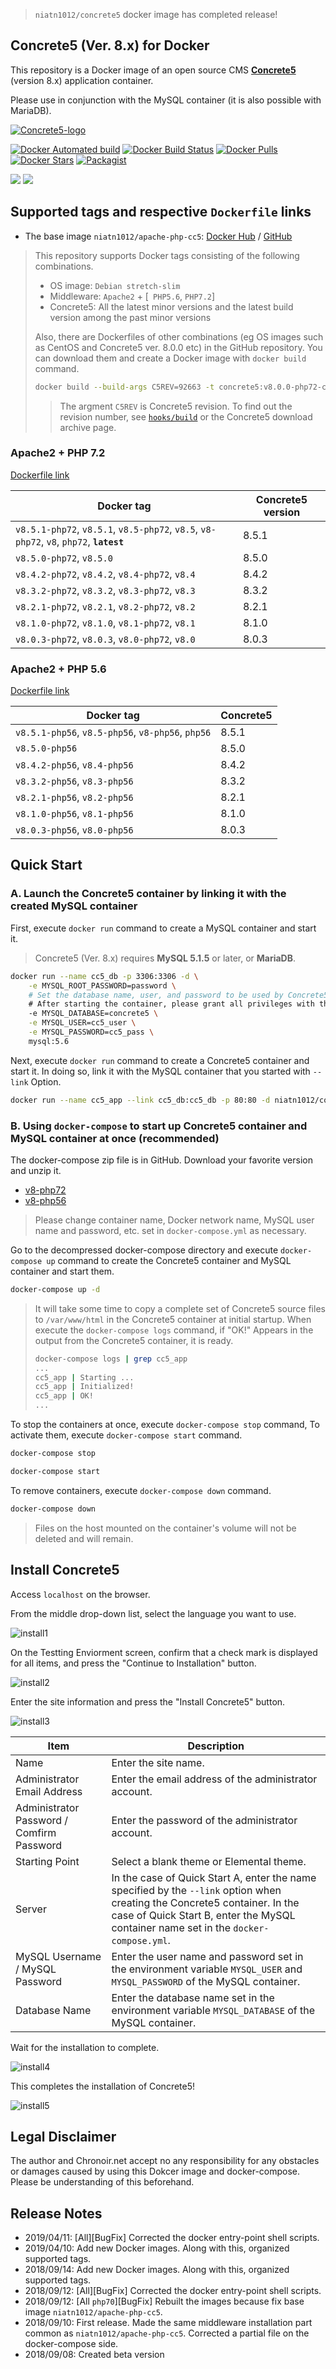 > `niatn1012/concrete5` docker image has completed release!

## Concrete5 (Ver. 8.x) for Docker

This repository is a Docker image of an open source CMS [**Concrete5**](https://www.concrete5.org/) (version 8.x) application container.

Please use in conjunction with the MySQL container (it is also possible with MariaDB).

[![Concrete5-logo](https://concrete5-japan.org/files/4413/8347/6810/concrete5_japan_banner.gif)](https://www.concrete5.org/)


[![Docker Automated build](https://img.shields.io/docker/automated/niatn1012/concrete5.svg)](https://hub.docker.com/r/niatn1012/concrete5/)
[![Docker Build Status](https://img.shields.io/docker/build/niatn1012/concrete5.svg)](https://hub.docker.com/r/niatn1012/concrete5/)
[![Docker Pulls](https://img.shields.io/docker/pulls/niatn1012/concrete5.svg)](https://hub.docker.com/r/niatn1012/concrete5/)
[![Docker Stars](https://img.shields.io/docker/stars/niatn1012/concrete5.svg)](https://hub.docker.com/r/niatn1012/concrete5/)
[![Packagist](https://img.shields.io/packagist/l/doctrine/orm.svg)](https://github.com/Nia-TN1012/docker-concrete5/blob/master/LICENSE)

[![](https://images.microbadger.com/badges/version/niatn1012/concrete5.svg)](https://microbadger.com/images/niatn1012/concrete5 "Get your own version badge on microbadger.com")
[![](https://images.microbadger.com/badges/image/niatn1012/concrete5:latest.svg)](https://microbadger.com/images/niatn1012/concrete5 "Get your own image badge on microbadger.com")


## Supported tags and respective `Dockerfile` links

* The base image `niatn1012/apache-php-cc5`: [Docker Hub](https://hub.docker.com/r/niatn1012/apache-php-cc5/) / [GitHub](https://github.com/Nia-TN1012/docker-apache-php-cc5)

> This repository supports Docker tags consisting of the following combinations.
> * OS image: `Debian stretch-slim`
> * Middleware: `Apache2` + [` PHP5.6`, `PHP7.2`]
> * Concrete5: All the latest minor versions and the latest build version among the past minor versions
>
> Also, there are Dockerfiles of other combinations (eg OS images such as CentOS and Concrete5 ver. 8.0.0 etc) in the GitHub repository. You can download them and create a Docker image with `docker build` command.
>
> ```bash
> docker build --build-args C5REV=92663 -t concrete5:v8.0.0-php72-centos ./php72-centos/
> ```
>
>> The argment `C5REV` is Concrete5 revision. To find out the revision number, see [`hooks/build`](https://github.com/Nia-TN1012/docker-concrete5/tree/master/dockerfiles/php72/hooks/build) or the Concrete5 download archive page.

### Apache2 + PHP 7.2

[Dockerfile link](https://github.com/Nia-TN1012/docker-concrete5/tree/master/dockerfiles/php72)

|Docker tag|Concrete5 version|
|---|---|
|`v8.5.1-php72`, `v8.5.1`, `v8.5-php72`, `v8.5`, `v8-php72`, `v8`, `php72`, **`latest`**|8.5.1|
|`v8.5.0-php72`, `v8.5.0`|8.5.0|
|`v8.4.2-php72`, `v8.4.2`, `v8.4-php72`, `v8.4`|8.4.2|
|`v8.3.2-php72`, `v8.3.2`, `v8.3-php72`, `v8.3`|8.3.2|
|`v8.2.1-php72`, `v8.2.1`, `v8.2-php72`, `v8.2`|8.2.1|
|`v8.1.0-php72`, `v8.1.0`, `v8.1-php72`, `v8.1`|8.1.0|
|`v8.0.3-php72`, `v8.0.3`, `v8.0-php72`, `v8.0`|8.0.3|

### Apache2 + PHP 5.6

[Dockerfile link](https://github.com/Nia-TN1012/docker-concrete5/tree/master/dockerfiles/php56)

|Docker tag|Concrete5|
|---|---|
|`v8.5.1-php56`, `v8.5-php56`, `v8-php56`, `php56`|8.5.1|
|`v8.5.0-php56`|8.5.0|
|`v8.4.2-php56`, `v8.4-php56`|8.4.2|
|`v8.3.2-php56`, `v8.3-php56`|8.3.2|
|`v8.2.1-php56`, `v8.2-php56`|8.2.1|
|`v8.1.0-php56`, `v8.1-php56`|8.1.0|
|`v8.0.3-php56`, `v8.0-php56`|8.0.3|

## Quick Start

### A. Launch the **Concrete5** container by linking it with the created MySQL container

First, execute `docker run` command to create a MySQL container and start it.

> Concrete5 (Ver. 8.x) requires **MySQL 5.1.5** or later, or **MariaDB**.

```bash
docker run --name cc5_db -p 3306:3306 -d \
    -e MYSQL_ROOT_PASSWORD=password \
    # Set the database name, user, and password to be used by Concrete5.
    # After starting the container, please grant all privileges with the GRANT command to the user set to MYSQL_USER.
    -e MYSQL_DATABASE=concrete5 \
    -e MYSQL_USER=cc5_user \
    -e MYSQL_PASSWORD=cc5_pass \
    mysql:5.6
```

Next, execute `docker run` command to create a Concrete5 container and start it. In doing so, link it with the MySQL container that you started with `--link` Option.

```bash
docker run --name cc5_app --link cc5_db:cc5_db -p 80:80 -d niatn1012/concrete5
```

### B. Using `docker-compose` to start up Concrete5 container and MySQL container at once (recommended)

The docker-compose zip file is in GitHub. Download your favorite version and unzip it.

* [v8-php72](https://github.com/Nia-TN1012/docker-concrete5/blob/master/docker-compose/v8-php72/concrete5-v8-php72-docker-compose.zip)
* [v8-php56](https://github.com/Nia-TN1012/docker-concrete5/blob/master/docker-compose/v8-php56/concrete5-v8-php56-docker-compose.zip)

> Please change container name, Docker network name, MySQL user name and password, etc. set in `docker-compose.yml` as necessary.

Go to the decompressed docker-compose directory and execute `docker-compose up` command to create the Concrete5 container and MySQL container and start them.

```bash
docker-compose up -d
```

>It will take some time to copy a complete set of Concrete5 source files to `/var/www/html` in the Concrete5 container at initial startup. When execute the `docker-compose logs` command, if "OK!" Appears in the output from the Concrete5 container, it is ready.
>
> ```bash
> docker-compose logs | grep cc5_app
> ...
> cc5_app | Starting ...
> cc5_app | Initialized!
> cc5_app | OK!
> ...
> ```

To stop the containers at once, execute `docker-compose stop` command, To activate them, execute `docker-compose start` command.

```bash
docker-compose stop

docker-compose start
```

To remove containers, execute `docker-compose down` command.

```bash
docker-compose down
```

> Files on the host mounted on the container's volume will not be deleted and will remain.

## Install Concrete5

Access `localhost` on the browser.

From the middle drop-down list, select the language you want to use.

![install1](https://raw.githubusercontent.com/Nia-TN1012/docker-concrete5/master/readme-resources/en-us/install1.png)

On the Testting Enviorment screen, confirm that a check mark is displayed for all items, and press the "Continue to Installation" button.

![install2](https://raw.githubusercontent.com/Nia-TN1012/docker-concrete5/master/readme-resources/en-us/install2.png)

Enter the site information and press the "Install Concrete5" button.

![install3](https://raw.githubusercontent.com/Nia-TN1012/docker-concrete5/master/readme-resources/en-us/install3.png)

|Item|Description|
|---|---|
|Name|Enter the site name.|
|Administrator Email Address|Enter the email address of the administrator account.|
|Administrator Password / Comfirm Password|Enter the password of the administrator account.|
|Starting Point|Select a blank theme or Elemental theme.|
|Server|In the case of Quick Start A, enter the name specified by the `--link` option when creating the Concrete5 container. In the case of Quick Start B, enter the MySQL container name set in the `docker-compose.yml`.|
|MySQL Username / MySQL Password|Enter the user name and password set in the environment variable `MYSQL_USER` and `MYSQL_PASSWORD` of the MySQL container.|
|Database Name|Enter the database name set in the environment variable `MYSQL_DATABASE` of the MySQL container.|

Wait for the installation to complete.

![install4](https://raw.githubusercontent.com/Nia-TN1012/docker-concrete5/master/readme-resources/en-us/install4.png)

This completes the installation of Concrete5!

![install5](https://raw.githubusercontent.com/Nia-TN1012/docker-concrete5/master/readme-resources/en-us/install5.png)

## Legal Disclaimer

The author and Chronoir.net accept no any responsibility for any obstacles or damages caused by using this Dokcer image and docker-compose.
Please be understanding of this beforehand.

## Release Notes

* 2019/04/11: [All][BugFix] Corrected the docker entry-point shell scripts.
* 2019/04/10: Add new Docker images. Along with this, organized supported tags.
* 2018/09/14: Add new Docker images. Along with this, organized supported tags.
* 2018/09/12: [All][BugFix] Corrected the docker entry-point shell scripts.
* 2018/09/12: [All `php70`][BugFix] Rebuilt the images because fix base image `niatn1012/apache-php-cc5`.
* 2018/09/10: First release. Made the same middleware installation part common as `niatn1012/apache-php-cc5`. Corrected a partial file on the docker-compose side.
* 2018/09/08: Created beta version
